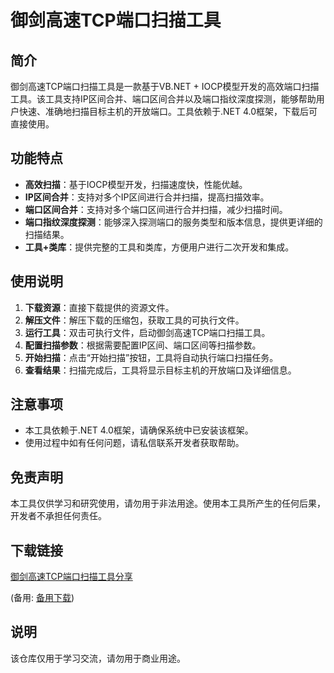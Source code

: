 # 御剑高速TCP端口扫描工具

## 简介

御剑高速TCP端口扫描工具是一款基于VB.NET + IOCP模型开发的高效端口扫描工具。该工具支持IP区间合并、端口区间合并以及端口指纹深度探测，能够帮助用户快速、准确地扫描目标主机的开放端口。工具依赖于.NET 4.0框架，下载后可直接使用。

## 功能特点

- **高效扫描**：基于IOCP模型开发，扫描速度快，性能优越。
- **IP区间合并**：支持对多个IP区间进行合并扫描，提高扫描效率。
- **端口区间合并**：支持对多个端口区间进行合并扫描，减少扫描时间。
- **端口指纹深度探测**：能够深入探测端口的服务类型和版本信息，提供更详细的扫描结果。
- **工具+类库**：提供完整的工具和类库，方便用户进行二次开发和集成。

## 使用说明

1. **下载资源**：直接下载提供的资源文件。
2. **解压文件**：解压下载的压缩包，获取工具的可执行文件。
3. **运行工具**：双击可执行文件，启动御剑高速TCP端口扫描工具。
4. **配置扫描参数**：根据需要配置IP区间、端口区间等扫描参数。
5. **开始扫描**：点击“开始扫描”按钮，工具将自动执行端口扫描任务。
6. **查看结果**：扫描完成后，工具将显示目标主机的开放端口及详细信息。

## 注意事项

- 本工具依赖于.NET 4.0框架，请确保系统中已安装该框架。
- 使用过程中如有任何问题，请私信联系开发者获取帮助。

## 免责声明

本工具仅供学习和研究使用，请勿用于非法用途。使用本工具所产生的任何后果，开发者不承担任何责任。

## 下载链接
[御剑高速TCP端口扫描工具分享](https://pan.quark.cn/s/1a62c118f048) 

(备用: [备用下载](https://pan.baidu.com/s/15cNoSUpDcL5a5dg2Dv25Nw?pwd=1234))

## 说明

该仓库仅用于学习交流，请勿用于商业用途。
